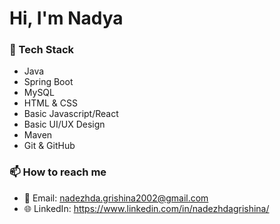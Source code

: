 # Hi, I'm Nadya 

### 🚀 Tech Stack
- Java
- Spring Boot
- MySQL
- HTML & CSS
- Basic Javascript/React
- Basic UI/UX Design
- Maven
- Git & GitHub

### 📫 How to reach me
- 📧 Email: nadezhda.grishina2002@gmail.com
- 🌐 LinkedIn: https://www.linkedin.com/in/nadezhdagrishina/
